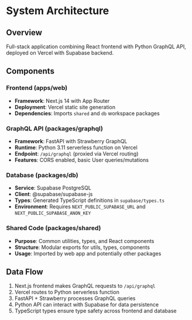 # System Architecture

## Overview

Full-stack application combining React frontend with Python GraphQL API, deployed on Vercel with Supabase backend.

## Components

### Frontend (apps/web)

- **Framework**: Next.js 14 with App Router
- **Deployment**: Vercel static site generation
- **Dependencies**: Imports `shared` and `db` workspace packages

### GraphQL API (packages/graphql)

- **Framework**: FastAPI with Strawberry GraphQL
- **Runtime**: Python 3.11 serverless function on Vercel
- **Endpoint**: `/api/graphql` (proxied via Vercel routing)
- **Features**: CORS enabled, basic User queries/mutations

### Database (packages/db)

- **Service**: Supabase PostgreSQL
- **Client**: @supabase/supabase-js
- **Types**: Generated TypeScript definitions in `supabase/types.ts`
- **Environment**: Requires `NEXT_PUBLIC_SUPABASE_URL` and `NEXT_PUBLIC_SUPABASE_ANON_KEY`

### Shared Code (packages/shared)

- **Purpose**: Common utilities, types, and React components
- **Structure**: Modular exports for utils, types, components
- **Usage**: Imported by web app and potentially other packages

## Data Flow

1. Next.js frontend makes GraphQL requests to `/api/graphql`
2. Vercel routes to Python serverless function
3. FastAPI + Strawberry processes GraphQL queries
4. Python API can interact with Supabase for data persistence
5. TypeScript types ensure type safety across frontend and database
